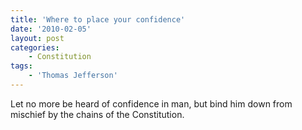 ```yaml
---
title: 'Where to place your confidence'
date: '2010-02-05'
layout: post
categories:
    - Constitution
tags:
    - 'Thomas Jefferson'
---
```


Let no more be heard of confidence in man, but bind him down from mischief by the chains of the Constitution.
